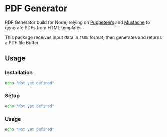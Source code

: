 # PDF Generator
PDF Generator build for Node, relying on [Puppeteers](https://www.npmjs.com/package/puppeteer) and [Mustache](https://www.npmjs.com/package/mustache) to generate PDFs from HTML templates.

This package receives input data in `JSON` format, then generates and returns a PDF file Buffer.

## Usage
### Installation
```bash
echo "Not yet defined"
```

### Setup
```bash
echo "Not yet defined"
```

### Usage
```bash
echo "Not yet defined"
```
